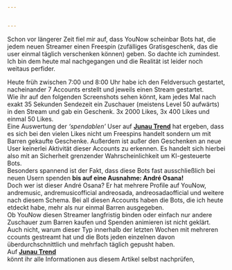 ```yaml
---


---
```


<p>Schon vor längerer Zeit fiel mir auf, dass YouNow scheinbar Bots hat, die jedem neuen Streamer einen Freespin (zufälliges Gratisgeschenk, das die user einmal täglich verschenken können) geben. So dachte ich zumindest. Ich bin dem heute mal nachgegangen und die Realität ist leider noch weitaus perfider.</p>
<p>Heute früh zwischen 7:00 und 8:00 Uhr habe ich den Feldversuch gestartet, nacheinander 7 Accounts erstellt und jeweils einen Stream gestartet.<br>
Wie ihr auf den folgenden Screenshots sehen könnt, kam jedes Mal nach exakt 35 Sekunden Sendezeit ein Zuschauer (meistens Level 50 aufwärts) in den Stream und gab ein Geschenk. 3x 2000 Likes, 3x 400 Likes und einmal 50 Likes.<br>
Eine Auswertung der <em>‘spendablen’</em> User auf <strong><a href="https://trend.feyn.cf">Junau Trend</a></strong> hat ergeben, dass es sich bei den vielen Likes nicht um Freespins handelt sondern um mit Barren gekaufte Geschenke. Außerdem ist außer den Geschenken an neue User keinerlei Aktivität dieser Accounts zu erkennen. Es handelt sich hierbei also mit an Sicherheit grenzender Wahrscheinlichkeit um KI-gesteuerte Bots.<br>
Besonders spannend ist der Fakt, dass diese Bots fast ausschließlich bei neuen Usern spenden <strong>bis auf eine Ausnahme: André Osana!</strong><br>
Doch wer ist dieser André Osana? Er hat mehrere Profile auf YouNow, andremusic, andremusicofficial andreosada, andreosadaofficial und weitere nach diesem Schema. Bei all diesen Accounts haben die Bots, die ich heute etdeckt habe, mehr als nur einmal Barren ausgegeben.<br>
Ob YouNow diesen Streamer langfristig binden oder einfach nur andere Zuschauer zum Barren kaufen und Spenden animieren ist nicht geklärt. Auch nicht, warum dieser Typ innerhalb der letzten Wochen mit mehreren ccounts gestreamt hat und die Bots jeden einzelnen davon überdurchschnittlich und mehrfach täglich gepusht haben.<br>
Auf <strong><a href="https://trend.feyn.cf">Junau Trend</a></strong><br>
könnt ihr alle Informationen aus diesem Artikel selbst nachprüfen,</p>

